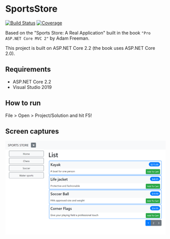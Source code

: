 # SportsStore

[![Build Status][build-status-badge]][build-status]
[![Coverage][coverage-badge]][coverage]

Based on the "Sports Store: A Real Application" built in the book `"Pro ASP.NET Core MVC 2"` by Adam Freeman.

This project is built on ASP.NET Core 2.2 (the book uses ASP.NET Core 2.0).

## Requirements

- ASP.NET Core 2.2
- Visual Studio 2019

## How to run

File > Open > Project/Solution and hit F5!

## Screen captures

![Front Page](2019.12.11-20_40_48.png)

[build-status-badge]: https://dev.azure.com/feliperomeromx/Projects/_apis/build/status/feliperomero3.SportsStore?branchName=master
[build-status]: https://dev.azure.com/feliperomeromx/Projects/_build/latest?definitionId=8&branchName=master
[coverage-badge]: https://img.shields.io/azure-devops/coverage/feliperomeromx/projects/8/master
[coverage]: https://dev.azure.com/feliperomeromx/Projects/_build/latest?definitionId=8&branchName=master
